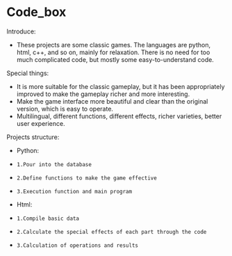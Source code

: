 # Code_box
Introduce:
- These projects are some classic games. The languages are python, html, c++, and so on, mainly for relaxation. There is no need for too much complicated code, but mostly some easy-to-understand code.

Special things:
- It is more suitable for the classic gameplay, but it has been appropriately improved to make the gameplay richer and more interesting.
- Make the game interface more beautiful and clear than the original version, which is easy to operate.
- Multilingual, different functions, different effects, richer varieties, better user experience.

Projects structure:
- Python:
-     1.Pour into the database
-     2.Define functions to make the game effective
-     3.Execution function and main program
- Html:
-     1.Compile basic data
-     2.Calculate the special effects of each part through the code
-     3.Calculation of operations and results
